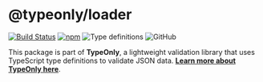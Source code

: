 # @typeonly/loader

[![Build Status](https://travis-ci.com/paroi-tech/typeonly.svg?branch=master)](https://travis-ci.com/paroi-tech/typeonly)
[![npm](https://img.shields.io/npm/dm/@typeonly/loader)](https://www.npmjs.com/package/@typeonly/loader)
![Type definitions](https://img.shields.io/npm/types/@typeonly/loader)
![GitHub](https://img.shields.io/github/license/paroi-tech/typeonly)

This package is part of **TypeOnly**, a lightweight validation library that uses TypeScript type definitions to validate JSON data. **[Learn more about TypeOnly here](https://www.npmjs.com/package/typeonly)**.
